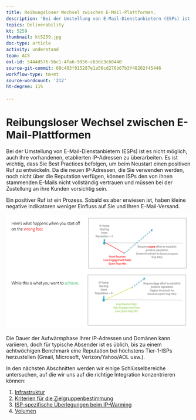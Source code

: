 ```yaml
---
title: Reibungsloser Wechsel zwischen E-Mail-Plattformen.
description: 'Bei der Umstellung von E-Mail-Dienstanbietern (ESPs) ist es nicht möglich, auch bestehende, etablierte IP-Adressen zu übersetzen. Es ist wichtig, dass Sie Best Practices befolgen, um beim Neustart einen positiven Ruf zu entwickeln. '
topics: Deliverability
kt: 5259
thumbnail: kt5259.jpg
doc-type: article
activity: understand
team: ACS
exl-id: 5444d576-5bc1-4fa6-9956-c63dc3c60440
source-git-commit: 68c403f915287e1a50cd276b67b3f48202f45446
workflow-type: tm+mt
source-wordcount: '212'
ht-degree: 11%

---
```


# Reibungsloser Wechsel zwischen E-Mail-Plattformen

Bei der Umstellung von E-Mail-Dienstanbietern (ESPs) ist es nicht möglich, auch Ihre vorhandenen, etablierten IP-Adressen zu überarbeiten. Es ist wichtig, dass Sie Best Practices befolgen, um beim Neustart einen positiven Ruf zu entwickeln. Da die neuen IP-Adressen, die Sie verwenden werden, noch nicht über die Reputation verfügen, können ISPs den von ihnen stammenden E-Mails nicht vollständig vertrauen und müssen bei der Zustellung an ihre Kunden vorsichtig sein.

Ein positiver Ruf ist ein Prozess. Sobald es aber erwiesen ist, haben kleine negative Indikatoren weniger Einfluss auf Sie und Ihren E-Mail-Versand.

![Übergangsprozess](../assets/transition-process.png)

Die Dauer der Aufwärmphase Ihrer IP-Adressen und Domänen kann variieren, doch für typische Absender ist es üblich, bis zu einem achtwöchigen Benchmark eine Reputation bei höchstens Tier-1-ISPs herzustellen (Gmail, Microsoft, Verizon/Yahoo/AOL usw.).

In den nächsten Abschnitten werden wir einige Schlüsselbereiche untersuchen, auf die wir uns auf die richtige Integration konzentrieren können:

1. [Infrastruktur](/help/transition-process/infrastructure.md)
2. [Kriterien für die Zielgruppenbestimmung](/help/transition-process/targeting-criteria.md)
3. [ISP-spezifische Überlegungen beim IP-Warming](/help/transition-process/isp-specific-considerations-during-ip-warming.md)
4. [Volumen](/help/transition-process/volume.md)
